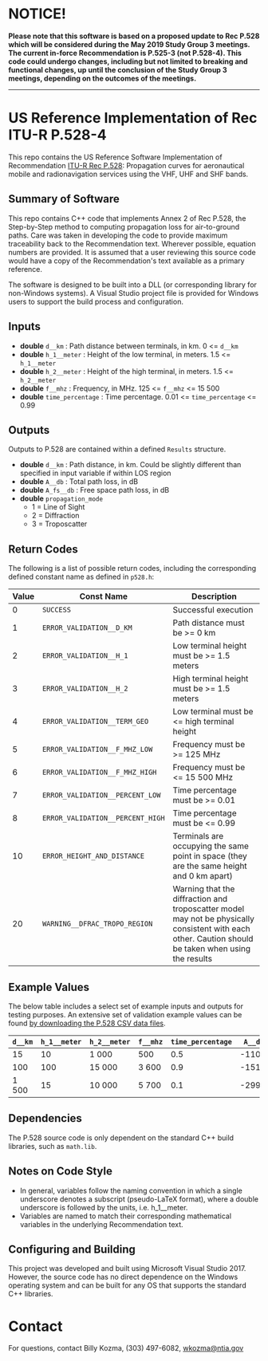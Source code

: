 # NOTICE!
**Please note that this software is based on a proposed update to Rec P.528 which will be considered during the May 2019 Study Group 3 meetings.  The current in-force Recommendation is P.525-3 (not P.528-4).  This code could undergo changes, including but not limited to breaking and functional changes, up until the conclusion of the Study Group 3 meetings, depending on the outcomes of the meetings.**

---

# US Reference Implementation of Rec ITU-R P.528-4 #

This repo contains the US Reference Software Implementation of Recommendation [ITU-R Rec P.528](http://www.itu.int/rec/R-REC-P.528/en): Propagation curves for aeronautical mobile and radionavigation services using the VHF, UHF and SHF bands.

## Summary of Software ##

This repo contains C++ code that implements Annex 2 of Rec P.528, the Step-by-Step method to computing propagation loss for air-to-ground paths.  Care was taken in developing the code to provide maximum traceability back to the Recommendation text.  Wherever possible, equation numbers are provided.  It is assumed that a user reviewing this source code would have a copy of the Recommendation's text available as a primary reference.

The software is designed to be built into a DLL (or corresponding library for non-Windows systems).  A Visual Studio project file is provided for Windows users to support the build process and configuration.

## Inputs ##

 * __double__ `d__km` : Path distance between terminals, in km.  0 <= `d__km`
 * __double__ `h_1__meter` : Height of the low terminal, in meters. 1.5 <= `h_1__meter`
 * __double__ `h_2__meter` : Height of the high terminal, in meters.  1.5 <= `h_2__meter`
 * __double__ `f__mhz` : Frequency, in MHz.  125 <= `f__mhz` <= 15 500
 * __double__ `time_percentage` : Time percentage.  0.01 <= `time_percentage` <= 0.99
 
## Outputs ##

Outputs to P.528 are contained within a defined `Results` structure.

 * __double__ `d__km` : Path distance, in km.  Could be slightly different than specified in input variable if within LOS region
 * __double__ `A__db` : Total path loss, in dB
 * __double__ `A_fs__db` : Free space path loss, in dB
 * __double__ `propagation_mode`
   * 1 = Line of Sight
   * 2 = Diffraction
   * 3 = Troposcatter

## Return Codes ##

The following is a list of possible return codes, including the corresponding defined constant name as defined in `p528.h`:

| Value | Const Name                       | Description  |
| ------|----------------------------------|-------------|
|     0 | `SUCCESS`                        | Successful execution |
|     1 | `ERROR_VALIDATION__D_KM`         | Path distance must be >= 0 km |
|     2 | `ERROR_VALIDATION__H_1`          | Low terminal height must be >= 1.5 meters |
|     3 | `ERROR_VALIDATION__H_2`          | High terminal height must be >= 1.5 meters |
|     4 | `ERROR_VALIDATION__TERM_GEO`     | Low terminal must be <= high terminal height |
|     5 | `ERROR_VALIDATION__F_MHZ_LOW`    | Frequency must be >= 125 MHz |
|     6 | `ERROR_VALIDATION__F_MHZ_HIGH`   | Frequency must be <= 15 500 MHz |
|     7 | `ERROR_VALIDATION__PERCENT_LOW`  | Time percentage must be >= 0.01 |
|     8 | `ERROR_VALIDATION__PERCENT_HIGH` | Time percentage must be <= 0.99 |
|    10 | `ERROR_HEIGHT_AND_DISTANCE`      | Terminals are occupying the same point in space (they are the same height and 0 km apart) |
|    20	| `WARNING__DFRAC_TROPO_REGION`    |	Warning that the diffraction and troposcatter model may not be physically consistent with each other. Caution should be taken when using the results |

## Example Values

The below table includes a select set of example inputs and outputs for testing purposes.  An extensive set of validation example values can be found [by downloading the P.528 CSV data files](https://www.itu.int/rec/R-REC-P.528/en).

| `d__km` | `h_1__meter` | `h_2__meter` | `f__mhz` | `time_percentage` | `A__db` |
| --------|--------------|--------------|----------|-------------------|---------|
|      15 |           10 |        1 000 |      500 |               0.5 |  -110.0 |
|     100 |          100 |       15 000 |    3 600 |               0.9 |  -151.2 |
|   1 500 |           15 |       10 000 |    5 700 |               0.1 |  -299.5 |

## Dependencies ##

The P.528 source code is only dependent on the standard C++ build libraries, such as `math.lib`.

## Notes on Code Style ##

 * In general, variables follow the naming convention in which a single underscore denotes a subscript (pseudo-LaTeX format), where a double underscore is followed by the units, i.e. h_1__meter.
 * Variables are named to match their corresponding mathematical variables in the underlying Recommendation text.

## Configuring and Building ##

This project was developed and built using Microsoft Visual Studio 2017.  However, the source code has no direct dependence on the Windows operating system and can be built for any OS that supports the standard C++ libraries.

# Contact #

For questions, contact Billy Kozma, (303) 497-6082, wkozma@ntia.gov
